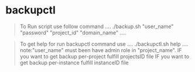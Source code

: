 # backupctl

> To Run script use follow command
....
./backup.sh  "user_name" "password" "project_id" "domain_name"
....

> To get help for run backupctl command use
....
./backupctl.sh help
.... 
> note:"user_name" must been have admin role in "project_name".
> IF you want to get backup per-project fulfill projectsID file
> IF you want to get backup per-instance fulfill instanceID file
